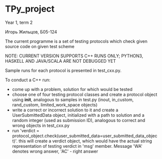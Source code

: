 # TPy_project
Year 1, term 2

Игорь Жильцов, Б05-124

The current programme is a set of testing protocols which check given source code on given test scheme

NOTE: CURRENT VERSION SUPPORTS C++ RUNS ONLY; PYTHON3, HASKELL AND JAVA/SCALA ARE NOT DEBUGGED YET

Sample runs for each protocol is presented in test_cxx.py. 

To conduct a C++ run:
- come up with a problem, solution for which would be tested
- choose one of four testing protocol classes and create a protocol object using __init__, analogous to samples in test.py (inout, in_custom, rand_custom, limited_work_space objects)
- write a correct or incorrect solution to it and create a UserSubmittedData object, initialized with a path to solution and a random integer (used as submission ID), analogous to correct and wrong objects in test_cxx.py
- run 'verdict = protocol_object.check(user_submitted_data=user_submitted_data_object)'. this will create a verdict object, which would have the actual string representation of testing verdict in 'msg' member. Message 'WA' denotes wrong answer, 'AC' - right answer 
